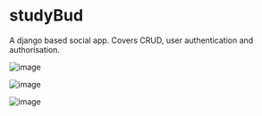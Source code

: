 # studyBud
A django based social app. Covers CRUD, user authentication and authorisation.

![image](https://github.com/cmwema/studyBud/assets/81985376/18d74cfa-deb0-4838-bc86-f5b218034c8c)

![image](https://github.com/cmwema/studyBud/assets/81985376/7fd4bcab-5bd0-46c3-80a3-c34f3d8a3512)

![image](https://github.com/cmwema/studyBud/assets/81985376/185474c4-3425-481a-b2ba-96655b201c8f)
